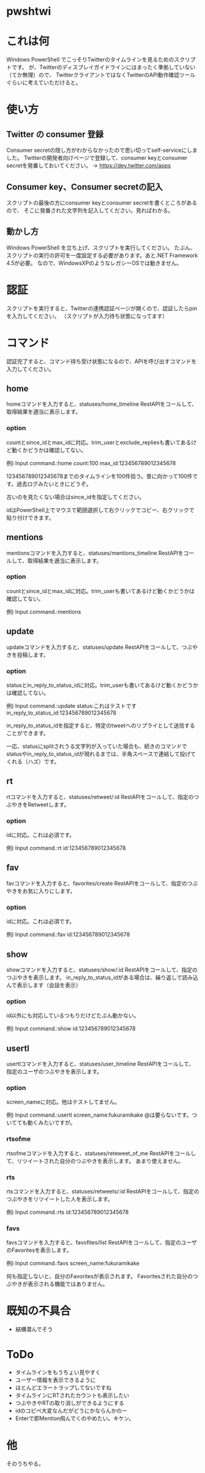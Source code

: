 pwshtwi
=======
# これは何
Windows PowerShell でこっそりTwitterのタイムラインを見るためのスクリプトです。
が、Twitterのディスプレイガイドラインにはまったく準拠していない（てか無理）ので、
TwitterクライアントではなくTwitterのAPI動作確認ツールぐらいに考えていただけると。
# 使い方
## Twitter の consumer 登録
Consumer secretの隠し方がわからなかったので思い切ってself-serviceにしました。
Twitterの開発者向けページで登録して、consumer keyとconsumer secretを発番しておいてください。
→ https://dev.twitter.com/apps
## Consumer key、Consumer secretの記入
スクリプトの最後の方にconsumer keyとconsumer secretを書くところがあるので、
そこに発番された文字列を記入してください。見ればわかる。
## 動かし方
Windows PowerShell を立ち上げ、スクリプトを実行してください。
たぶん、スクリプトの実行の許可を一度設定する必要があります。あと.NET Framework 4.5が必要。
なので、WindowsXPのようなレガシーOSでは動きません。
# 認証
スクリプトを実行すると、Twitterの連携認証ページが開くので、認証したらpinを入力してください。
（スクリプトが入力待ち状態になってます）
# コマンド
認証完了すると、コマンド待ち受け状態になるので、APIを呼び出すコマンドを入力してください。
## home
homeコマンドを入力すると、statuses/home_timeline RestAPIをコールして、取得結果を適当に表示します。
### option
countとsince_idとmax_idに対応。trim_userとexclude_repliesも書いてあるけど動くかどうかは確認してない。

例) Input command.:home count:100 max_id:123456789012345678

123456789012345678までのタイムラインを100件拾う。昔に向かって100件です。過去ログみたいときにどうぞ。

古いのを見たくない場合はsince_idを指定してください。

idはPowerShell上でマウスで範囲選択して右クリックでコピー、右クリックで貼り付けできます。

## mentions
mentionsコマンドを入力すると、statuses/mentions_timeline RestAPIをコールして、取得結果を適当に表示します。
### option
countとsince_idとmax_idに対応。trim_userも書いてあるけど動くかどうかは確認してない。

例) Input command.:mentions

## update
updateコマンドを入力すると、statuses/update RestAPIをコールして、つぶやきを投稿します。
### option
statusとin_reply_to_status_idに対応。trim_userも書いてあるけど動くかどうかは確認してない。

例) Input command.:update status:これはテストです in_reply_to_status_id:123456789012345678

in_reply_to_status_idを指定すると、特定のtweetへのリプライとして送信することができます。

一応、statusにsplitされうる文字列が入っていた場合も、続きのコマンドでstatusやin_reply_to_status_idが現れるまでは、半角スペースで連結して投げてくれる（ハズ）です。

## rt
rtコマンドを入力すると、statuses/retweet/:id RestAPIをコールして、指定のつぶやきをRetweetします。
### option
idに対応。これは必須です。

例) Input command.:rt id:123456789012345678

## fav
favコマンドを入力すると、favorites/create RestAPIをコールして、指定のつぶやきをお気に入りにします。
### option
idに対応。これは必須です。

例) Input command.:fav id:123456789012345678

## show
showコマンドを入力すると、statuses/show/:id RestAPIをコールして、指定のつぶやきを表示します。
in_reply_to_status_idがある場合は、繰り返しで読み込んで表示します（会話を表示）
### option
id以外にも対応しているつもりだけどたぶん動かない。

例) Input command.:show id:123456789012345678

## usertl
usertlコマンドを入力すると、statuses/user_timeline RestAPIをコールして、指定のユーザのつぶやきを表示します。

### option
screen_nameに対応。他はテストしてません。

例) Input command.:usertl screen_name:fukuramikake
@は要らないです。ついてても動くみたいですが。

### rtsofme
rtsofmeコマンドを入力すると、statuses/reteweet_of_me RestAPIをコールして、リツイートされた自分のつぶやきを表示します。
あまり使えません。

### rts
rtsコマンドを入力すると、statuses/retweets/:id RestAPIをコールして、指定のつぶやきをリツイートした人を表示します。

例) Input command.:rts id:123456789012345678

### favs
favsコマンドを入力すると、favofites/list RestAPIをコールして、指定のユーザのFavoritesを表示します。

例) Input command.:favs screen_name:fukuramikake

何も指定しないと、自分のFavoritesが表示されます。
Favoritesされた自分のつぶやきが表示される機能ではありません。


# 既知の不具合
* 結構潜んでそう


# ToDo
* タイムラインをもうちょい見やすく
* ユーザー情報を表示できるように
* ほとんどエラートラップしてないですね
* タイムラインにRTされたカウントも表示したい
* つぶやきやRTの取り消しができるようにする
* idのコピペ大変なんだがどうにかならんかのー
* Enterで即Mention飛んでくのやめたい。キケン。

# 他
そのうちやる。
